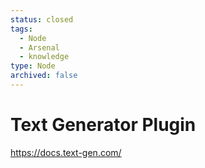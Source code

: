 ```yaml
---
status: closed
tags:
  - Node
  - Arsenal
  - knowledge
type: Node
archived: false
---
```


# Text Generator Plugin

https://docs.text-gen.com/

